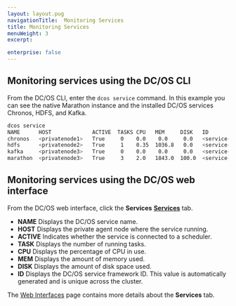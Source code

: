 ```yaml
---
layout: layout.pug
navigationTitle:  Monitoring Services
title: Monitoring Services
menuWeight: 3
excerpt:

enterprise: false
---
```


<!-- This source repo for this topic is https://github.com/dcos/dcos-docs -->


## Monitoring services using the DC/OS CLI

From the DC/OS CLI, enter the `dcos service` command. In this example you can see the native Marathon instance and the installed DC/OS services Chronos, HDFS, and Kafka.

```bash
dcos service
NAME      HOST             ACTIVE  TASKS CPU   MEM     DISK   ID
chronos   <privatenode1>   True     0    0.0    0.0     0.0   <service-id1>
hdfs      <privatenode2>   True     1    0.35  1036.8   0.0   <service-id2>
kafka     <privatenode3>   True     0    0.0    0.0     0.0   <service-id3>
marathon  <privatenode3>   True     3    2.0   1843.0  100.0  <service-id4>
```

## Monitoring services using the DC/OS web interface

From the DC/OS web interface, click the **Services** [**Services**](/1.7/usage/webinterface/#services) tab. 

*   **NAME** Displays the DC/OS service name.
*   **HOST** Displays the private agent node where the service running.
*   **ACTIVE** Indicates whether the service is connected to a scheduler.
*   **TASK** Displays the number of running tasks.
*   **CPU** Displays the percentage of CPU in use.
*   **MEM** Displays the amount of memory used.
*   **DISK** Displays the amount of disk space used.
*   **ID** Displays the DC/OS service framework ID. This value is automatically generated and is unique across the cluster.

The [Web Interfaces](/1.7/usage/webinterface/#services) page contains more details about the **Services** tab. 
